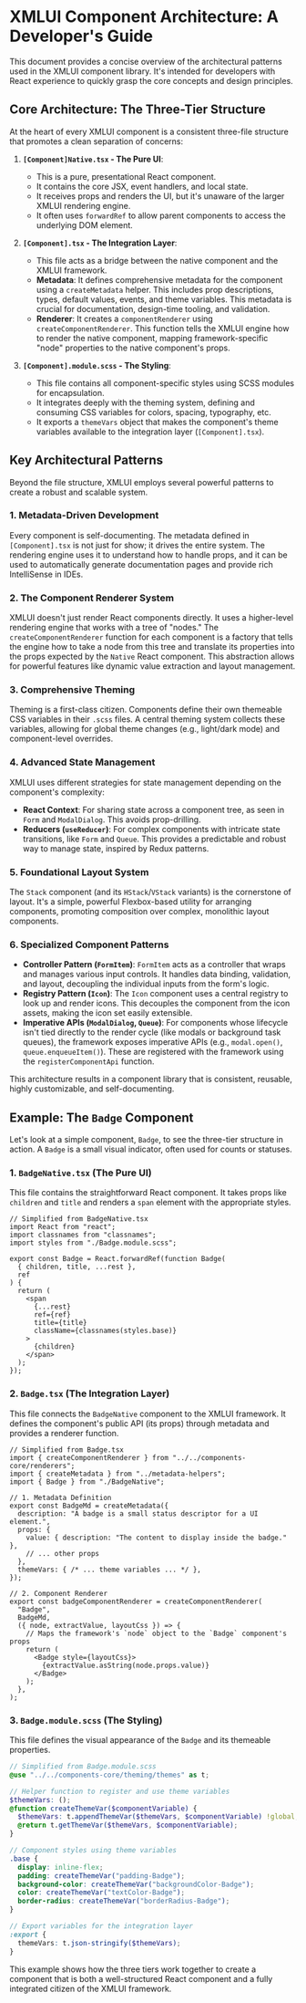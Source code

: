 # XMLUI Component Architecture: A Developer's Guide

This document provides a concise overview of the architectural patterns used in the XMLUI component library. It's intended for developers with React experience to quickly grasp the core concepts and design principles.

## Core Architecture: The Three-Tier Structure

At the heart of every XMLUI component is a consistent three-file structure that promotes a clean separation of concerns:

1.  **`[Component]Native.tsx` - The Pure UI**:
    *   This is a pure, presentational React component.
    *   It contains the core JSX, event handlers, and local state.
    *   It receives props and renders the UI, but it's unaware of the larger XMLUI rendering engine.
    *   It often uses `forwardRef` to allow parent components to access the underlying DOM element.

2.  **`[Component].tsx` - The Integration Layer**:
    *   This file acts as a bridge between the native component and the XMLUI framework.
    *   **Metadata**: It defines comprehensive metadata for the component using a `createMetadata` helper. This includes prop descriptions, types, default values, events, and theme variables. This metadata is crucial for documentation, design-time tooling, and validation.
    *   **Renderer**: It creates a `componentRenderer` using `createComponentRenderer`. This function tells the XMLUI engine how to render the native component, mapping framework-specific "node" properties to the native component's props.

3.  **`[Component].module.scss` - The Styling**:
    *   This file contains all component-specific styles using SCSS modules for encapsulation.
    *   It integrates deeply with the theming system, defining and consuming CSS variables for colors, spacing, typography, etc.
    *   It exports a `themeVars` object that makes the component's theme variables available to the integration layer (`[Component].tsx`).

## Key Architectural Patterns

Beyond the file structure, XMLUI employs several powerful patterns to create a robust and scalable system.

### 1. Metadata-Driven Development

Every component is self-documenting. The metadata defined in `[Component].tsx` is not just for show; it drives the entire system. The rendering engine uses it to understand how to handle props, and it can be used to automatically generate documentation pages and provide rich IntelliSense in IDEs.

### 2. The Component Renderer System

XMLUI doesn't just render React components directly. It uses a higher-level rendering engine that works with a tree of "nodes." The `createComponentRenderer` function for each component is a factory that tells the engine how to take a node from this tree and translate its properties into the props expected by the `Native` React component. This abstraction allows for powerful features like dynamic value extraction and layout management.

### 3. Comprehensive Theming

Theming is a first-class citizen. Components define their own themeable CSS variables in their `.scss` files. A central theming system collects these variables, allowing for global theme changes (e.g., light/dark mode) and component-level overrides.

### 4. Advanced State Management

XMLUI uses different strategies for state management depending on the component's complexity:

*   **React Context**: For sharing state across a component tree, as seen in `Form` and `ModalDialog`. This avoids prop-drilling.
*   **Reducers (`useReducer`)**: For complex components with intricate state transitions, like `Form` and `Queue`. This provides a predictable and robust way to manage state, inspired by Redux patterns.

### 5. Foundational Layout System

The `Stack` component (and its `HStack`/`VStack` variants) is the cornerstone of layout. It's a simple, powerful Flexbox-based utility for arranging components, promoting composition over complex, monolithic layout components.

### 6. Specialized Component Patterns

*   **Controller Pattern (`FormItem`)**: `FormItem` acts as a controller that wraps and manages various input controls. It handles data binding, validation, and layout, decoupling the individual inputs from the form's logic.
*   **Registry Pattern (`Icon`)**: The `Icon` component uses a central registry to look up and render icons. This decouples the component from the icon assets, making the icon set easily extensible.
*   **Imperative APIs (`ModalDialog`, `Queue`)**: For components whose lifecycle isn't tied directly to the render cycle (like modals or background task queues), the framework exposes imperative APIs (e.g., `modal.open()`, `queue.enqueueItem()`). These are registered with the framework using the `registerComponentApi` function.

This architecture results in a component library that is consistent, reusable, highly customizable, and self-documenting.

## Example: The `Badge` Component

Let's look at a simple component, `Badge`, to see the three-tier structure in action. A `Badge` is a small visual indicator, often used for counts or statuses.

### 1. `BadgeNative.tsx` (The Pure UI)

This file contains the straightforward React component. It takes props like `children` and `title` and renders a `span` element with the appropriate styles.

```tsx
// Simplified from BadgeNative.tsx
import React from "react";
import classnames from "classnames";
import styles from "./Badge.module.scss";

export const Badge = React.forwardRef(function Badge(
  { children, title, ...rest },
  ref
) {
  return (
    <span
      {...rest}
      ref={ref}
      title={title}
      className={classnames(styles.base)}
    >
      {children}
    </span>
  );
});
```

### 2. `Badge.tsx` (The Integration Layer)

This file connects the `BadgeNative` component to the XMLUI framework. It defines the component's public API (its props) through metadata and provides a renderer function.

```tsx
// Simplified from Badge.tsx
import { createComponentRenderer } from "../../components-core/renderers";
import { createMetadata } from "../metadata-helpers";
import { Badge } from "./BadgeNative";

// 1. Metadata Definition
export const BadgeMd = createMetadata({
  description: "A badge is a small status descriptor for a UI element.",
  props: {
    value: { description: "The content to display inside the badge." },
    // ... other props
  },
  themeVars: { /* ... theme variables ... */ },
});

// 2. Component Renderer
export const badgeComponentRenderer = createComponentRenderer(
  "Badge",
  BadgeMd,
  ({ node, extractValue, layoutCss }) => {
    // Maps the framework's `node` object to the `Badge` component's props
    return (
      <Badge style={layoutCss}>
        {extractValue.asString(node.props.value)}
      </Badge>
    );
  },
);
```

### 3. `Badge.module.scss` (The Styling)

This file defines the visual appearance of the `Badge` and its themeable properties.

```scss
// Simplified from Badge.module.scss
@use "../../components-core/theming/themes" as t;

// Helper function to register and use theme variables
$themeVars: ();
@function createThemeVar($componentVariable) {
  $themeVars: t.appendThemeVar($themeVars, $componentVariable) !global;
  @return t.getThemeVar($themeVars, $componentVariable);
}

// Component styles using theme variables
.base {
  display: inline-flex;
  padding: createThemeVar("padding-Badge");
  background-color: createThemeVar("backgroundColor-Badge");
  color: createThemeVar("textColor-Badge");
  border-radius: createThemeVar("borderRadius-Badge");
}

// Export variables for the integration layer
:export {
  themeVars: t.json-stringify($themeVars);
}
```

This example shows how the three tiers work together to create a component that is both a well-structured React component and a fully integrated citizen of the XMLUI framework.
